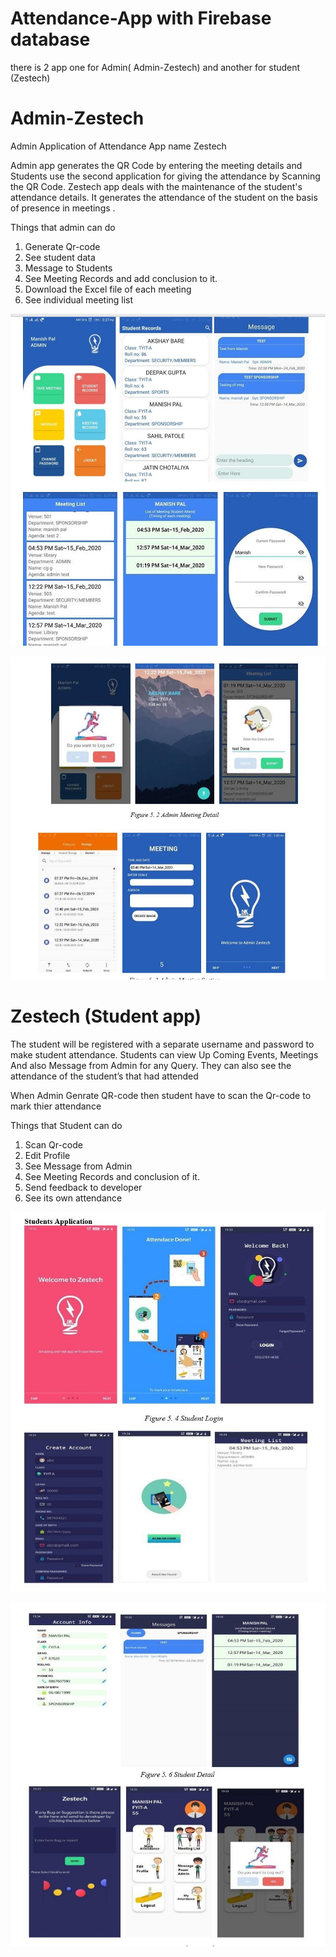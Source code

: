# Attendance-App with Firebase database
there is 2 app one for Admin( Admin-Zestech) and another for student (Zestech)
# Admin-Zestech 
Admin Application of Attendance App name Zestech

Admin app  generates the QR Code by entering the meeting details and Students use the second application for giving the attendance by Scanning the QR Code.
 Zestech app deals with the maintenance of the student's attendance details. 
It generates the attendance of the student on the basis of presence in meetings .

Things that admin can do
1) Generate Qr-code
2) See student data
3) Message to Students
4) See Meeting Records and add conclusion to it.
5) Download the Excel file of each meeting
6) See individual meeting list 

![](ScreenShot/AdminApp1.jpg)

![](ScreenShot/AdminApp2.jpg)


# Zestech (Student app)

The student will be registered with a separate username and password to make student attendance. Students can view Up Coming Events, Meetings And also Message from Admin for any Query. They can also see the attendance of the student’s that had attended

When Admin Genrate QR-code then student have to scan the Qr-code to mark thier attendance 

Things that Student can do
1) Scan Qr-code
2) Edit Profile
3) See Message from Admin
4) See Meeting Records and  conclusion of it.
5) Send feedback to developer
6) See its own attendance

![](ScreenShot/StudentApp1.jpg)

![](ScreenShot/StudentApp2.jpg)
